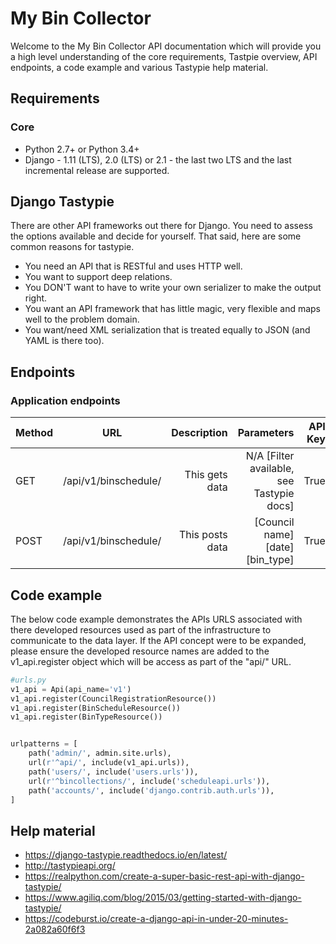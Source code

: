 # My Bin Collector

Welcome to the My Bin Collector API documentation which will provide you a high level understanding of the core requirements, Tastpie overview, API endpoints, a code example and various Tastypie help material.

## Requirements

### Core

* Python 2.7+ or Python 3.4+
* Django - 1.11 (LTS), 2.0 (LTS) or 2.1 - the last two LTS and the last incremental release are supported.




## Django Tastypie

There are other API frameworks out there for Django. You need to assess the options available and decide for yourself.
That said, here are some common reasons for tastypie.

* You need an API that is RESTful and uses HTTP well.
* You want to support deep relations.
* You DON'T want to have to write your own serializer to make the output right.
* You want an API framework that has little magic, very flexible and maps well to the problem domain.
* You want/need XML serialization that is treated equally to JSON (and YAML is there too).

## Endpoints

### Application endpoints


| Method        | URL           | Description  | Parameters | API Key
| ------------- |:-------------:| -----:| -----:| -----:|
| GET      | /api/v1/binschedule/    | This gets data | N/A [Filter available, see Tastypie docs] | True
| POST     | /api/v1/binschedule/      | This posts data | [Council name] [date] [bin_type] | True


## Code example


The below code example demonstrates the APIs URLS associated with there developed resources used as part of the
infrastructure to communicate to the data layer. If the API concept were to be expanded, please ensure the developed
resource names are added to the v1_api.register object which will be access as part of the "api/" URL.


```python
#urls.py
v1_api = Api(api_name='v1')
v1_api.register(CouncilRegistrationResource())
v1_api.register(BinScheduleResource())
v1_api.register(BinTypeResource())


urlpatterns = [
    path('admin/', admin.site.urls),
    url(r'^api/', include(v1_api.urls)),
    path('users/', include('users.urls')),
    url(r'^bincollections/', include('scheduleapi.urls')),
    path('accounts/', include('django.contrib.auth.urls')),
]
```

## Help material

* https://django-tastypie.readthedocs.io/en/latest/
* http://tastypieapi.org/
* https://realpython.com/create-a-super-basic-rest-api-with-django-tastypie/
* https://www.agiliq.com/blog/2015/03/getting-started-with-django-tastypie/
* https://codeburst.io/create-a-django-api-in-under-20-minutes-2a082a60f6f3